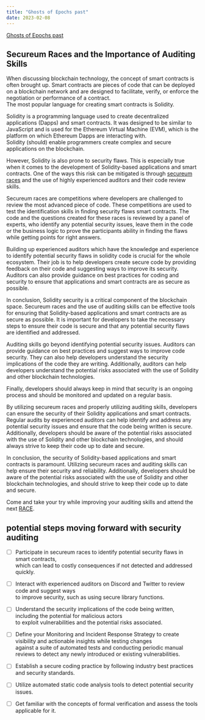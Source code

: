 ```yaml
---
title: "Ghosts of Epochs past"
date: 2023-02-08
---
```

[Ghosts of Epochs past](https://ghostsofepochspast.xyz/)  

## Secureum Races and the Importance of Auditing Skills   
When discussing blockchain technology, the concept of smart contracts is often brought up. Smart contracts are pieces of code that can be deployed on a blockchain network and are designed to facilitate, verify, or enforce the negotiation or performance of a contract.  
The most popular language for creating smart contracts is Solidity.  

Solidity is a programming language used to create decentralized applications (Dapps) and smart contracts. It was designed to be similar to JavaScript and is used for the Ethereum Virtual Machine (EVM), which is the platform on which Ethereum Dapps are interacting with.  
Solidity (should) enable programmers create complex and secure applications on the blockchain.  

However, Solidity is also prone to security flaws. This is especially true when it comes to the development of Solidity-based applications and smart contracts.
One of the ways this risk can be mitigated is through [secureum races](https://secureum.substack.com/) and the use of highly experienced auditors and their code review skills.  

Secureum races are competitions where developers are challenged to review the most advanced piece of code. These competitions are used to test the identification skills in finding security flaws smart contracts. The code and the questions created for these races is reviewed by a panel of experts, who identify any potential security issues, leave them in the code or the business logic to prove the participants ability in finding the flaws while getting points for right answers.

Building up experienced auditors which have the knowledge and experience to identify potential security flaws in solidity code is crucial for the whole ecosystem. Their job is to help developers create secure code by providing feedback on their code and suggesting ways to improve its security. Auditors can also provide guidance on best practices for coding and security to ensure that applications and smart contracts are as secure as possible.  

In conclusion, Solidity security is a critical component of the blockchain space. Secureum races and the use of auditing skills can be effective tools for ensuring that Solidity-based applications and smart contracts are as secure as possible. It is important for developers to take the necessary steps to ensure their code is secure and that any potential security flaws are identified and addressed.  

Auditing skills go beyond identifying potential security issues. Auditors can provide guidance on best practices and suggest ways to improve code security. They can also help developers understand the security implications of the code they are writing. Additionally, auditors can help developers understand the potential risks associated with the use of Solidity and other blockchain technologies.  

Finally, developers should always keep in mind that security is an ongoing process and should be monitored and updated on a regular basis.

By utilizing secureum races and properly utilizing auditing skills, developers can ensure the security of their Solidity applications and smart contracts. Regular audits by experienced auditors can help identify and address any potential security issues and ensure that the code being written is secure. Additionally, developers should be aware of the potential risks associated with the use of Solidity and other blockchain technologies, and should always strive to keep their code up to date and secure.  

In conclusion, the security of Solidity-based applications and smart contracts is paramount. Utilizing secureum races and auditing skills can help ensure their security and reliability. Additionally, developers should be aware of the potential risks associated with the use of Solidity and other blockchain technologies, and should strive to keep their code up to date and secure.  

Come and take your try while improving your auditing skills and attend the next [RACE](https://discord.com/channels/814328279468474419/927065287172427798).  


## potential steps moving forward with security auditing  
- [ ] Participate in secureum races to identify potential security flaws in smart contracts,  
      which can lead to costly consequences if not detected and addressed quickly.  
- [ ] Interact with experienced auditors on Discord and Twitter to review code and suggest ways  
      to improve security, such as using secure library functions.  
- [ ] Understand the security implications of the code being written, including the potential for malicious actors  
      to exploit vulnerabilities and the potential risks associated.  
- [ ] Define your Monitoring and Incident Response Strategy to create visibility and actionable insights while testing changes  
      against a suite of automated tests and conducting periodic manual reviews to detect any newly introduced or existing vulnerabilities.  
- [ ] Establish a secure coding practice by following industry best practices and security standards.  
- [ ] Utilize automated static code analysis tools to detect potential security issues.  
- [ ] Get familiar with the concepts of formal verification and assess the tools applicable for it.  

